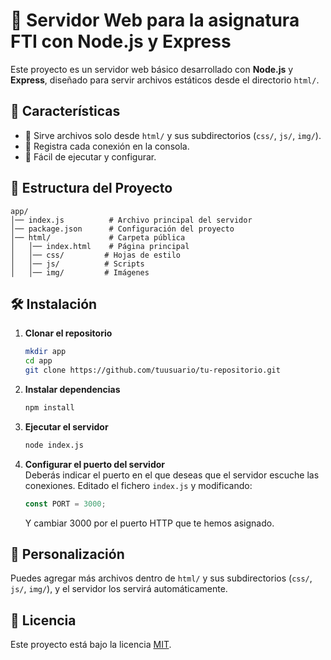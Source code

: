 # 🚀 Servidor Web para la asignatura FTI con Node.js y Express  

Este proyecto es un servidor web básico desarrollado con **Node.js** y **Express**, diseñado para servir archivos estáticos desde el directorio `html/`.  

## 📌 Características  

- 📂 Sirve archivos solo desde `html/` y sus subdirectorios (`css/`, `js/`, `img/`).  
- 📡 Registra cada conexión en la consola.  
- 🚀 Fácil de ejecutar y configurar.  

## 📁 Estructura del Proyecto  

```
app/
│── index.js          # Archivo principal del servidor
│── package.json      # Configuración del proyecto
│── html/             # Carpeta pública
│   │── index.html    # Página principal
│   │── css/         # Hojas de estilo
│   │── js/          # Scripts
│   │── img/         # Imágenes
```

## 🛠️ Instalación  

1. **Clonar el repositorio**  
   ```sh
   mkdir app
   cd app
   git clone https://github.com/tuusuario/tu-repositorio.git
   ```

2. **Instalar dependencias**  
   ```sh
   npm install
   ```

3. **Ejecutar el servidor**  
   ```sh
   node index.js
   ```

4. **Configurar el puerto del servidor**  
    Deberás indicar el puerto en el que deseas que el servidor escuche las conexiones.  Editado el fichero `index.js` y modificando:  
    ```js
    const PORT = 3000;
    ```

    Y cambiar 3000 por el puerto HTTP que te hemos asignado.

## 🔧 Personalización  

Puedes agregar más archivos dentro de `html/` y sus subdirectorios (`css/`, `js/`, `img/`), y el servidor los servirá automáticamente.

## 📜 Licencia  

Este proyecto está bajo la licencia [MIT](LICENSE).  


